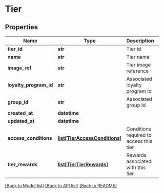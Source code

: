 # Tier

## Properties
Name | Type | Description | Notes
------------ | ------------- | ------------- | -------------
**tier_id** | **str** | Tier id | [optional] 
**name** | **str** | Tier name | [optional] 
**image_ref** | **str** | Tier image reference | [optional] 
**loyalty_program_id** | **str** | Associated loyalty program Id | [optional] 
**group_id** | **str** | Associated group Id | [optional] 
**created_at** | **datetime** |  | [optional] 
**updated_at** | **datetime** |  | [optional] 
**access_conditions** | [**list[TierAccessConditions]**](TierAccessConditions.md) | Conditions required to access this tier | [optional] 
**tier_rewards** | [**list[TierTierRewards]**](TierTierRewards.md) | Rewards associated with this tier | [optional] 

[[Back to Model list]](../README.md#documentation-for-models) [[Back to API list]](../README.md#documentation-for-api-endpoints) [[Back to README]](../README.md)



